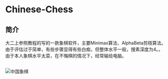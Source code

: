 # Chinese-Chess

## 简介
大二上参照教程的写的一款象棋软件，主要Minimax算法、AlphaBeta剪枝算法。
由于评估过于简单，有些步骤显得有些白痴，但整体水平一般，搜素深度为4。。由于本人象棋水平太菜，在不悔棋的情况下，经常输给电脑。

## 
![中国象棋](http://i1.piimg.com/4851/73a7ec4aaafa7834.png)

